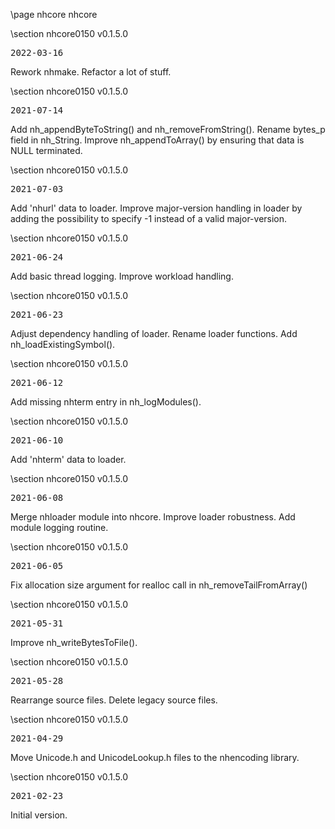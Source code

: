 \page nhcore nhcore

<div style="max-width:700px;">

\section nhcore0150 v0.1.5.0

<pre>
2022-03-16
</pre>

 Rework nhmake. Refactor a lot of stuff.



\section nhcore0150 v0.1.5.0

<pre>
2021-07-14
</pre>

 Add nh_appendByteToString() and nh_removeFromString(). Rename bytes_p field in nh_String. Improve nh_appendToArray() by ensuring that data is NULL terminated.



\section nhcore0150 v0.1.5.0

<pre>
2021-07-03
</pre>

 Add 'nhurl' data to loader. Improve major-version handling in loader by adding the possibility to specify -1 instead of a valid major-version.



\section nhcore0150 v0.1.5.0

<pre>
2021-06-24
</pre>

 Add basic thread logging. Improve workload handling.



\section nhcore0150 v0.1.5.0

<pre>
2021-06-23
</pre>

 Adjust dependency handling of loader. Rename loader functions. Add nh_loadExistingSymbol().



\section nhcore0150 v0.1.5.0

<pre>
2021-06-12
</pre>

 Add missing nhterm entry in nh_logModules().



\section nhcore0150 v0.1.5.0

<pre>
2021-06-10
</pre>

 Add 'nhterm' data to loader.



\section nhcore0150 v0.1.5.0

<pre>
2021-06-08
</pre>

 Merge nhloader module into nhcore. Improve loader robustness. Add module logging routine.



\section nhcore0150 v0.1.5.0

<pre>
2021-06-05
</pre>

 Fix allocation size argument for realloc call in nh_removeTailFromArray()



\section nhcore0150 v0.1.5.0

<pre>
2021-05-31
</pre>

 Improve nh_writeBytesToFile().



\section nhcore0150 v0.1.5.0

<pre>
2021-05-28
</pre>

 Rearrange source files. Delete legacy source files.



\section nhcore0150 v0.1.5.0

<pre>
2021-04-29
</pre>

 Move Unicode.h and UnicodeLookup.h files to the nhencoding library.



\section nhcore0150 v0.1.5.0

<pre>
2021-02-23
</pre>

 Initial version.



</div>